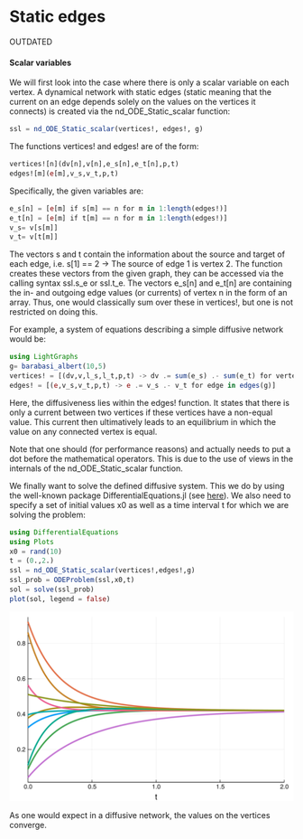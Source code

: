 # Static edges

OUTDATED

#### Scalar variables

We will first look into the case where there is only a scalar variable on each vertex.
A dynamical network with static edges (static meaning that the current on an edge depends solely on the
values on the vertices it connects) is created via the nd_ODE_Static_scalar function:

```julia
ssl = nd_ODE_Static_scalar(vertices!, edges!, g)
```

The functions vertices! and edges! are of the form:

```julia
vertices![n](dv[n],v[n],e_s[n],e_t[n],p,t)
edges![m](e[m],v_s,v_t,p,t)  
```

Specifically, the given variables are:

```julia
e_s[n] = [e[m] if s[m] == n for m in 1:length(edges!)]
e_t[n] = [e[m] if t[m] == n for m in 1:length(edges!)]
v_s= v[s[m]]
v_t= v[t[m]]
```
The vectors s and t contain the information about the source and target of each
edge, i.e. s[1] == 2 -> The source of edge 1 is vertex 2. The function creates
these vectors from the given graph, they can be accessed via the calling syntax
ssl.s_e or ssl.t_e.
The vectors e_s[n] and e_t[n] are containing the in- and outgoing edge values (or currents)
of vertex n in the form of an array. Thus, one would classically sum over these in vertices!,
but one is not restricted on doing this.

For example, a system of equations describing a simple diffusive network would be:

```julia
using LightGraphs
g= barabasi_albert(10,5)
vertices! = [(dv,v,l_s,l_t,p,t) -> dv .= sum(e_s) .- sum(e_t) for vertex in vertices(g)]
edges! = [(e,v_s,v_t,p,t) -> e .= v_s .- v_t for edge in edges(g)]
```

Here, the diffusiveness lies within the edges! function. It states that there is only
a current between two vertices if these vertices have a non-equal value. This current then ultimatively
leads to an equilibrium in which the value on any connected vertex is equal.

Note that one should (for performance reasons) and actually needs to put a dot before the mathematical operators.
This is due to the use of views in the internals of the nd_ODE_Static_scalar function.

We finally want to solve the defined diffusive system. This we do by using the well-known
package DifferentialEquations.jl (see [here](http://docs.juliadiffeq.org/latest/)). We also need to specify a set of initial values x0 as well as a time
interval t for which we are solving the problem:

```julia
using DifferentialEquations
using Plots
x0 = rand(10)
t = (0.,2.)
ssl = nd_ODE_Static_scalar(vertices!,edges!,g)
ssl_prob = ODEProblem(ssl,x0,t)
sol = solve(ssl_prob)
plot(sol, legend = false)
```

![](figures/sslfig.png)

As one would expect in a diffusive network, the values on the vertices converge.
